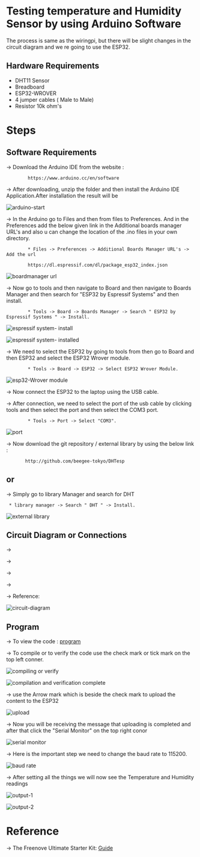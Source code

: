 # Testing temperature and Humidity Sensor by using Arduino Software

The process is same as the wiringpi, but there will be slight changes in the circuit diagram and we re going to use the ESP32.

## Hardware Requirements

* DHT11 Sensor 
* Breadboard
* ESP32-WROVER
* 4 jumper cables ( Male to Male)
* Resistor 10k ohm's



# Steps


## Software Requirements

-> Download the Arduino IDE from the website :

            https://www.arduino.cc/en/software



-> After downloading, unzip the folder and then install the Arduino IDE Application.After installation the result will be 







![arduino-start](https://user-images.githubusercontent.com/112545596/193431190-fe8f0645-888f-47da-a229-cd237d291d8f.png)









-> In the Arduino go to Files and then from files to Preferences. And in the Preferences add the below given link in the Additional boards manager URL's and also u can     change the location of the .ino files in your own directory.

            * Files -> Preferences -> Additional Boards Manager URL's -> Add the url  

            https://dl.espressif.com/dl/package_esp32_index.json
   
   
   
   
   
   
   
 
 ![boardmanager url](https://user-images.githubusercontent.com/112545596/193431466-b4d26417-c439-4561-b81a-06e5253df555.png)
 
 
 
 
 
 
 
 
 
 
 
-> Now go to tools and then navigate to Board and then navigate to Boards Manager and then search for "ESP32 by Espressif Systems" and then install.

            * Tools -> Board -> Boards Manager -> Search " ESP32 by Espressif Systems " -> Install.







![espressif system- install](https://user-images.githubusercontent.com/112545596/193431592-c25fa4ac-6594-459b-b267-4f62dffdede4.png)









![espressif system- installed](https://user-images.githubusercontent.com/112545596/193431596-eb3da3db-6acb-4fa7-b694-2db88c3e8606.png)










-> We need to select the ESP32 by going to tools from then go to Board and then ESP32 and select the ESP32 Wrover module.

            * Tools -> Board -> ESP32 -> Select ESP32 Wrover Module.









![esp32-Wrover module](https://user-images.githubusercontent.com/112545596/193431853-21f35bcf-45fc-432c-b087-6be2f8621f60.png)









-> Now connect the ESP32 to the laptop using the USB cable.

-> After connection, we need to select the port of the usb cable by clicking tools and then select the port and then select the COM3 port.

            * Tools -> Port -> Select "COM3".








![port](https://user-images.githubusercontent.com/112545596/193432149-e584eec5-8e33-4457-a713-83bef86cef7f.png)









-> Now download the git repository / external library by using the below link :

           http://github.com/beegee-tokyo/DHTesp
           
 ## or
 
 -> Simply go to library Manager and search for DHT 
 
     * library manager -> Search " DHT " -> Install.
     
     
     
     
     
     
 
 
 
 ![external library](https://user-images.githubusercontent.com/112545596/193432330-8047af6c-c34d-4f77-ae71-8a2b064e0aba.png)











## Circuit Diagram or Connections



-> 

->

->

->



-> Reference:










![circuit-diagram](https://user-images.githubusercontent.com/112545596/193432451-7968a73b-3549-4d70-a294-bf7911cd9b80.png)









## Program


-> To view the code : [program](https://github.com/jaswanth3233/Villanova_IoT_2022/blob/main/ANALOG_Device_Tutorials/Temperature%20and%20Humidity%20sensor%20using%20Arduino/Program.md)











-> To compile or to verify the code use the check mark or tick mark on the top left conner.









![compiling or verify](https://user-images.githubusercontent.com/112545596/193432611-01de20ac-0484-4b23-aa87-769c23bb41c6.png)









![compilation and verification complete](https://user-images.githubusercontent.com/112545596/193432616-7f53ecf8-436f-4242-a2b8-01e5945cb670.png)









-> use the Arrow mark which is beside the check mark to upload the content to the ESP32









![upload](https://user-images.githubusercontent.com/112545596/193432659-cba653da-6a30-4e46-8ce4-5d2c8c44a564.png)









-> Now you will be receiving the message that uploading is completed and after that click the "Serial Monitor" on the top right conor










![serial monitor](https://user-images.githubusercontent.com/112545596/193433136-13b2716b-ec81-42f4-bb2a-71d502fe8393.jpg)








-> Here is the important step we need to change the baud rate to 115200.









![baud rate](https://user-images.githubusercontent.com/112545596/193433227-6660b2da-79a7-4ae4-b4ae-883d42e54f1f.png)










-> After setting all the things we will now see the Temperature and Humidity readings









![output-1](https://user-images.githubusercontent.com/112545596/193433246-2de32aee-b03d-40b9-b566-936142016fc6.png)












![output-2](https://user-images.githubusercontent.com/112545596/193433249-60d2556b-8d3a-4304-b2e1-d4590a9606de.png)









# Reference

-> The Freenove Ultimate Starter Kit: [Guide](https://github.com/Freenove/Freenove_Starter_Kit/blob/master/Tutorial.pdf)




